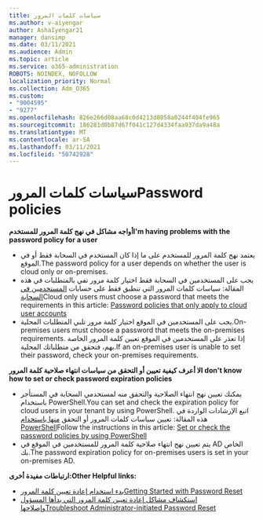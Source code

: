 ```yaml
---
title: سياسات كلمات المرور
ms.author: v-aiyengar
author: AshaIyengar21
manager: dansimp
ms.date: 03/11/2021
ms.audience: Admin
ms.topic: article
ms.service: o365-administration
ROBOTS: NOINDEX, NOFOLLOW
localization_priority: Normal
ms.collection: Adm_O365
ms.custom:
- "9004595"
- "9277"
ms.openlocfilehash: 826e266d08aa68c0d4213d8058a0244f404fe965
ms.sourcegitcommit: 186281d0b87d67f041c127d4334faa937da9a48a
ms.translationtype: MT
ms.contentlocale: ar-SA
ms.lasthandoff: 03/11/2021
ms.locfileid: "50742928"
---
```

# <a name="password-policies"></a><span data-ttu-id="72cc3-102">سياسات كلمات المرور</span><span class="sxs-lookup"><span data-stu-id="72cc3-102">Password policies</span></span>

<span data-ttu-id="72cc3-103">**أواجه مشاكل في نهج كلمة المرور للمستخدم**</span><span class="sxs-lookup"><span data-stu-id="72cc3-103">**I'm having problems with the password policy for a user**</span></span>

- <span data-ttu-id="72cc3-104">يعتمد نهج كلمة المرور للمستخدم على ما إذا كان المستخدم في السحابة فقط أو في الموقع.</span><span class="sxs-lookup"><span data-stu-id="72cc3-104">The password policy for a user depends on whether the user is cloud only or on-premises.</span></span>
- <span data-ttu-id="72cc3-105">يجب على المستخدمين في السحابة فقط اختيار كلمة مرور تفي بالمتطلبات في هذه المقالة: سياسات كلمات المرور التي تنطبق فقط على حسابات [المستخدمين في السحابة](https://docs.microsoft.com/azure/active-directory/authentication/concept-sspr-policy?WT.mc_id=Portal-Microsoft_Azure_Support#password-policies-that-only-apply-to-cloud-user-accounts)</span><span class="sxs-lookup"><span data-stu-id="72cc3-105">Cloud only users must choose a password that meets the requirements in this article: [Password policies that only apply to cloud user accounts](https://docs.microsoft.com/azure/active-directory/authentication/concept-sspr-policy?WT.mc_id=Portal-Microsoft_Azure_Support#password-policies-that-only-apply-to-cloud-user-accounts)</span></span>
- <span data-ttu-id="72cc3-106">يجب على المستخدمين في الموقع اختيار كلمة مرور تلبي المتطلبات المحلية.</span><span class="sxs-lookup"><span data-stu-id="72cc3-106">On-premises users must choose a password that meets the on-premises requirements.</span></span> <span data-ttu-id="72cc3-107">إذا تعذر على المستخدمين في الموقع تعيين كلمة المرور الخاصة بهم، فتحقق من متطلباتك المحلية.</span><span class="sxs-lookup"><span data-stu-id="72cc3-107">If an on-premises user is unable to set their password, check your on-premises requirements.</span></span>

<span data-ttu-id="72cc3-108">**لا أعرف كيفية تعيين أو التحقق من سياسات انتهاء صلاحية كلمة المرور**</span><span class="sxs-lookup"><span data-stu-id="72cc3-108">**I don't know how to set or check password expiration policies**</span></span>

- <span data-ttu-id="72cc3-109">يمكنك تعيين نهج انتهاء الصلاحية والتحقق منه لمستخدمي السحابة في المستأجر باستخدام PowerShell.</span><span class="sxs-lookup"><span data-stu-id="72cc3-109">You can set and check the expiration policy for cloud users in your tenant by using PowerShell.</span></span> <span data-ttu-id="72cc3-110">اتبع الإرشادات الواردة في هذه المقالة: تعيين سياسات كلمات المرور أو التحقق [منها باستخدام PowerShell](https://docs.microsoft.com/azure/active-directory/authentication/concept-sspr-policy?WT.mc_id=Portal-Microsoft_Azure_Support#set-or-check-the-password-policies-by-using-powershell)</span><span class="sxs-lookup"><span data-stu-id="72cc3-110">Follow the instructions in this article: [Set or check the password policies by using PowerShell](https://docs.microsoft.com/azure/active-directory/authentication/concept-sspr-policy?WT.mc_id=Portal-Microsoft_Azure_Support#set-or-check-the-password-policies-by-using-powershell)</span></span>
- <span data-ttu-id="72cc3-111">يتم تعيين نهج انتهاء صلاحية كلمة المرور للمستخدمين في الموقع في AD الخاص بك.</span><span class="sxs-lookup"><span data-stu-id="72cc3-111">The password expiration policy for on-premises users is set in your on-premises AD.</span></span>

<span data-ttu-id="72cc3-112">**ارتباطات مفيدة أخرى:**</span><span class="sxs-lookup"><span data-stu-id="72cc3-112">**Other Helpful links:**</span></span>
- [<span data-ttu-id="72cc3-113">بدء استخدام إعادة تعيين كلمة المرور</span><span class="sxs-lookup"><span data-stu-id="72cc3-113">Getting Started with Password Reset</span></span>](https://docs.microsoft.com/azure/active-directory/authentication/concept-sspr-policy?WT.mc_id=Portal-Microsoft_Azure_Support#set-or-check-the-password-policies-by-using-powershell)
- [<span data-ttu-id="72cc3-114">استكشاف مشاكل إعادة تعيين كلمة المرور التي بدأها المسؤول وإصلاحها</span><span class="sxs-lookup"><span data-stu-id="72cc3-114">Troubleshoot Administrator-initiated Password Reset</span></span>](https://docs.microsoft.com/azure/active-directory/active-directory-passwords-troubleshoot?WT.mc_id=Portal-Microsoft_Azure_Support#troubleshoot-the-password-reset-portal)
